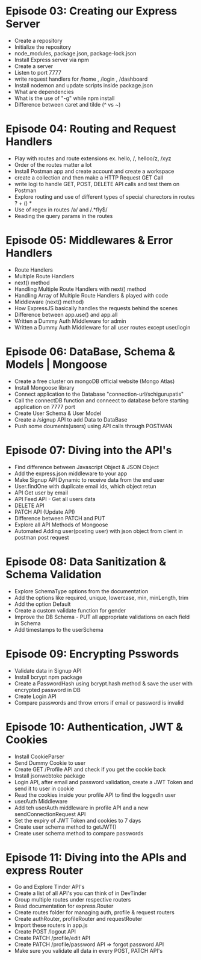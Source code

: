 # Episode 03: Creating our Express Server

- Create a repository
- Initialize the repository
- node_modules, package.json, package-lock.json
- Install Express server via npm
- Create a server
- Listen to port 7777
- write request handlers for /home , /login , /dashboard
- Install nodemon and update scripts inside package.json
- What are dependencies
- What is the use of "-g" while npm install 
- Difference between caret and tilde (^ vs ~)



# Episode 04: Routing and Request Handlers

- Play with routes and route extensions  ex. hello, /, helloo/z, /xyz
- Order of the routes matter a lot
- Install Postman app and create account and create a workspace
- create a collection and then make a HTTP Request GET Call
- write logi to handle GET, POST, DELETE API calls and test them on Postman
- Explore routing and use of different types of special charectors in routes
     ? 
     +
     ()
     *
- Use of regex in routes /a/ and /.*fly$/
- Reading the query params in the routes



# Episode 05: Middlewares & Error Handlers

- Route Handlers
- Multiple Route Handlers
- next() method
- Handling Multiple Route Handlers with next() method
- Handling Array of Multiple Route Handlers & played with code 
- Middleware (next() method)
- How ExpressJS basically handles the requests behind the scenes
- Difference between app.use() and app.all
- Written a Dummy Auth Middleware for admin
- Written a Dummy Auth Middleware for all user routes except user/login



# Episode 06: DataBase, Schema & Models | Mongoose

- Create a free cluster on mongoDB official website (Mongo Atlas)
- Install Mongoose library
- Connect application to the  Database "connection-url/schigurupatis"
- Call the connectDB function and conneect to database before starting application on 7777 port
- Create User Schema & User Model
- Create a /signup API to add Data to DataBase
- Push some douments(users) using API calls through POSTMAN



# Episode 07: Diving into the API's

- Find difference between Javascript Object & JSON Object
- Add the express.json middleware to your app
- Make Signup API Dynamic to receive data from the end user
- User.findOne with duplicate email ids, which object retun
- API Get user by email
- API Feed API - Get all users data
- DELETE API   
- PATCH API  (Update API)
- Difference between PATCH and PUT
- Explore all API Methods of Mongoose
- Automated Adding user(posting user) with json object from client in postman post request



# Episode 08: Data Sanitization & Schema Validation

- Explore SchemaType options from the documentation
- Add the options like required, unique, lowercase, min, minLength, trim
- Add the option Default
- Create a custom validate function for gender
- Improve the DB Schema - PUT all appropriate validations on each field in Schema
- Add timestamps to the userSchema




# Episode 09: Encrypting Psswords

- Validate data in Signup API
- Install bcrypt npm package
- Create a PasswordHash using bcrypt.hash method & save the user with encrypted password in DB
- Create Login API
- Compare passwords and throw errors if email or password is invalid





# Episode 10: Authentication, JWT & Cookies

- Install CookieParser
- Send Dummy Cookie to user
- Create GET /Profile API and check if you get the cookie back
- Install jsonwebtoke package
- Login API, after email and password validation, create a JWT Token and send it to user in cookie
- Read the cookies inside your profile API to find the loggedIn user
- userAuth Middleware
- Add teh userAuth middleware in profile API and a new sendConnectionRequest API
- Set the expiry of JWT Token and cookies to 7 days
- Create user schema method to getJWT()
- Create user schema method to compare passwords





# Episode 11: Diving into the APIs and express Router

- Go and Explore Tinder API's
- Create a list of all API's you can think of in DevTinder 
- Group multiple routes under respective routers
- Read documentation for express.Router
- Create routes folder for managing auth, profile & request routers
- Create authRouter, profileRouter and requestRouter
- Import these routers in app.js
- Create POST /logout API
- Create PATCH /profile/edit API
- Create PATCH /profile/password API => forgot password API
- Make sure you validate all data in every POST, PATCH API's

